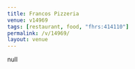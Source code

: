 ```yaml
---
title: Francos Pizzeria
venue: v14969
tags: [restaurant, food, "fhrs:414110"]
permalink: /v/14969/
layout: venue
---
```

null